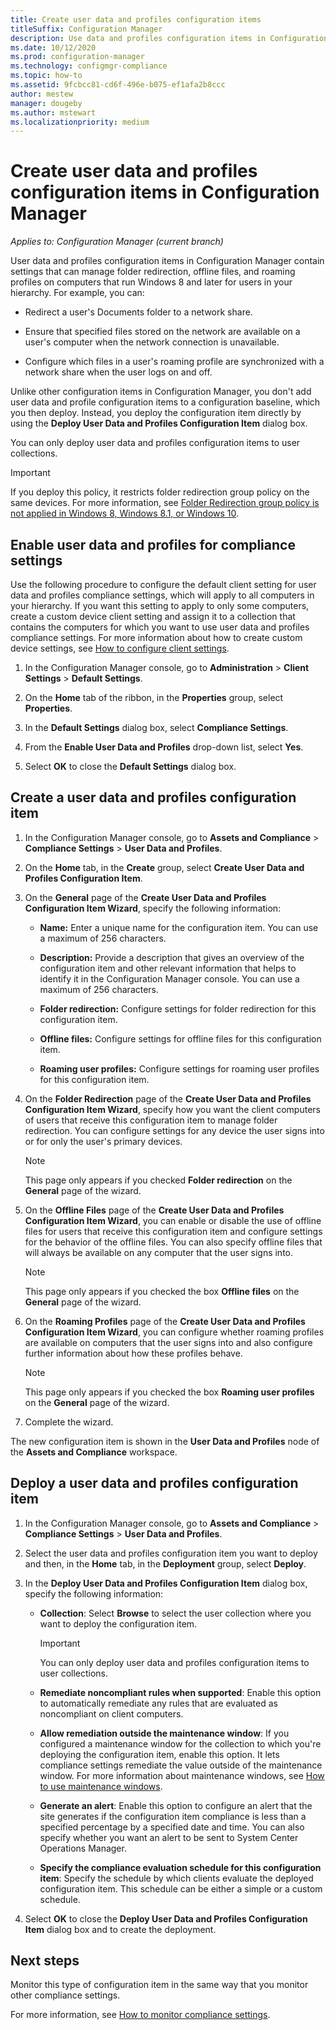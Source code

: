 ```yaml
---
title: Create user data and profiles configuration items
titleSuffix: Configuration Manager
description: Use data and profiles configuration items in Configuration Manager to manage folder redirection, offline files, and roaming profiles.
ms.date: 10/12/2020
ms.prod: configuration-manager
ms.technology: configmgr-compliance
ms.topic: how-to
ms.assetid: 9fcbcc81-cd6f-496e-b075-ef1afa2b8ccc
author: mestew
manager: dougeby
ms.author: mstewart
ms.localizationpriority: medium
---
```


# Create user data and profiles configuration items in Configuration Manager

*Applies to: Configuration Manager (current branch)*

User data and profiles configuration items in Configuration Manager contain settings that can manage folder redirection, offline files, and roaming profiles on computers that run Windows 8 and later for users in your hierarchy. For example, you can:  

- Redirect a user's Documents folder to a network share.  

- Ensure that specified files stored on the network are available on a user's computer when the network connection is unavailable.  

- Configure which files in a user's roaming profile are synchronized with a network share when the user logs on and off.  

Unlike other configuration items in Configuration Manager, you don't add user data and profile configuration items to a configuration baseline, which you then deploy. Instead, you deploy the configuration item directly by using the **Deploy User Data and Profiles Configuration Item** dialog box.  

You can only deploy user data and profiles configuration items to user collections.

> [!IMPORTANT]
> If you deploy this policy, it restricts folder redirection group policy on the same devices. For more information, see [Folder Redirection group policy is not applied in Windows 8, Windows 8.1, or Windows 10](/troubleshoot/windows-server/group-policy/folder-redirection-group-policy-not-applied).<!-- SCCMDocs#2315 -->

## Enable user data and profiles for compliance settings

Use the following procedure to configure the default client setting for user data and profiles compliance settings, which will apply to all computers in your hierarchy. If you want this setting to apply to only some computers, create a custom device client setting and assign it to a collection that contains the computers for which you want to use user data and profiles compliance settings. For more information about how to create custom device settings, see [How to configure client settings](../../core/clients/deploy/configure-client-settings.md).  

1. In the Configuration Manager console, go to **Administration** > **Client Settings** > **Default Settings**.

1. On the **Home** tab of the ribbon, in the **Properties** group, select **Properties**.

1. In the **Default Settings** dialog box, select **Compliance Settings**.

1. From the **Enable User Data and Profiles** drop-down list, select **Yes**.

1. Select **OK** to close the **Default Settings** dialog box.

## Create a user data and profiles configuration item

1. In the Configuration Manager console, go to **Assets and Compliance** > **Compliance Settings** > **User Data and Profiles**.

1. On the **Home** tab, in the **Create** group, select **Create User Data and Profiles Configuration Item**.

1. On the **General** page of the **Create User Data and Profiles Configuration Item Wizard**, specify the following information:

    - **Name:** Enter a unique name for the configuration item. You can use a maximum of 256 characters.

    - **Description:** Provide a description that gives an overview of the configuration item and other relevant information that helps to identify it in the Configuration Manager console. You can use a maximum of 256 characters.

    - **Folder redirection:** Configure settings for folder redirection for this configuration item.

    - **Offline files:** Configure settings for offline files for this configuration item.

    - **Roaming user profiles:** Configure settings for roaming user profiles for this configuration item.

1. On the **Folder Redirection** page of the **Create User Data and Profiles Configuration Item Wizard**, specify how you want the client computers of users that receive this configuration item to manage folder redirection. You can configure settings for any device the user signs into or for only the user's primary devices.

    > [!NOTE]
    > This page only appears if you checked **Folder redirection** on the **General** page of the wizard.

1. On the **Offline Files** page of the **Create User Data and Profiles Configuration Item Wizard**, you can enable or disable the use of offline files for users that receive this configuration item and configure settings for the behavior of the offline files. You can also specify offline files that will always be available on any computer that the user signs into.

    > [!NOTE]
    > This page only appears if you checked the box **Offline files** on the **General** page of the wizard.

1. On the **Roaming Profiles** page of the **Create User Data and Profiles Configuration Item Wizard**, you can configure whether roaming profiles are available on computers that the user signs into and also configure further information about how these profiles behave.

    > [!NOTE]
    > This page only appears if you checked the box **Roaming user profiles** on the **General** page of the wizard.

1. Complete the wizard.

The new configuration item is shown in the **User Data and Profiles** node of the **Assets and Compliance** workspace.

## Deploy a user data and profiles configuration item

1. In the Configuration Manager console, go to **Assets and Compliance** > **Compliance Settings** > **User Data and Profiles**.

1. Select the user data and profiles configuration item you want to deploy and then, in the **Home** tab, in the **Deployment** group, select **Deploy**.

1. In the **Deploy User Data and Profiles Configuration Item** dialog box, specify the following information:

    - **Collection**: Select **Browse** to select the user collection where you want to deploy the configuration item.

        > [!IMPORTANT]
        > You can only deploy user data and profiles configuration items to user collections.

    - **Remediate noncompliant rules when supported**: Enable this option to automatically remediate any rules that are evaluated as noncompliant on client computers.

    - **Allow remediation outside the maintenance window**: If you configured a maintenance window for the collection to which you're deploying the configuration item, enable this option. It lets compliance settings remediate the value outside of the maintenance window. For more information about maintenance windows, see [How to use maintenance windows](../../core/clients/manage/collections/use-maintenance-windows.md).

    - **Generate an alert**: Enable this option to configure an alert that the site generates if the configuration item compliance is less than a specified percentage by a specified date and time. You can also specify whether you want an alert to be sent to System Center Operations Manager.

    - **Specify the compliance evaluation schedule for this configuration item**: Specify the schedule by which clients evaluate the deployed configuration item. This schedule can be either a simple or a custom schedule.

1. Select **OK** to close the **Deploy User Data and Profiles Configuration Item** dialog box and to create the deployment.

## Next steps

Monitor this type of configuration item in the same way that you monitor other compliance settings.

For more information, see [How to monitor compliance settings](monitor-compliance-settings.md).
